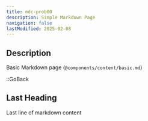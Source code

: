 ```yaml
---
title: mdc-prob00
description: Simple Markdown Page
navigation: false
lastModified: 2025-02-08
---
```


## Description

Basic Markdown page (`@components/content/basic.md`)

::GoBack

## Last Heading

Last line of markdown content
